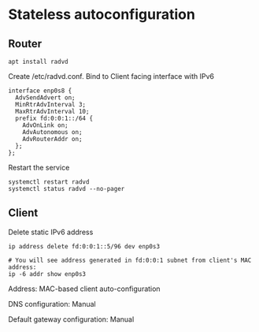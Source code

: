 # Stateless autoconfiguration

## Router

```
apt install radvd
```
Create /etc/radvd.conf. Bind to Client facing interface with IPv6
```
interface enp0s8 {
  AdvSendAdvert on;
  MinRtrAdvInterval 3; 
  MaxRtrAdvInterval 10;
  prefix fd:0:0:1::/64 {
    AdvOnLink on; 
    AdvAutonomous on; 
    AdvRouterAddr on; 
  };
};
```
Restart the service
```
systemctl restart radvd
systemctl status radvd --no-pager
```

## Client
Delete static IPv6 address
```
ip address delete fd:0:0:1::5/96 dev enp0s3

# You will see address generated in fd:0:0:1 subnet from client's MAC address:
ip -6 addr show enp0s3
```
Address: MAC-based client auto-configuration

DNS configuration: Manual

Default gateway configuration: Manual
